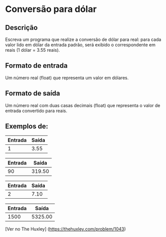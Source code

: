 # Conversão para dólar 

## Descrição
Escreva um programa que realize a conversão de dólar para real: para cada valor lido em dólar da entrada padrão, será exibido o correspondente em reais (1 dólar = 3.55 reais).

## Formato de entrada

Um número real (float)  que representa um valor em dólares.

## Formato de saída

Um número real com duas casas decimais (float) que representa o valor de entrada convertido para reais.


## Exemplos de:

| Entrada | Saída |
| -- | -- |
| 1 | 3.55 |

| Entrada | Saída |
| -- | -- |
| 90 | 319.50 |

| Entrada | Saída |
| -- | -- |
| 2 | 7.10 |

| Entrada | Saída |
| -- | -- |
| 1500 | 5325.00 |

[Ver no The Huxley] (https://thehuxley.com/problem/1043)